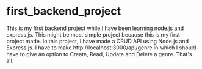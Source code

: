 # first_backend_project
This is my first backend project while I have been learning node.js and express.js. This might be most simple project because this is my first project made. In this project, I have made a CRUD API using Node.js and Express.js. I have to make http://localhost:3000/api/genre in which I should have to give an option to Create, Read, Update and Delete a genre. That's all.
